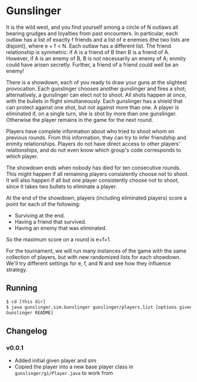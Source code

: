 # Gunslinger

It is the wild west, and you find yourself among a circle of N outlaws all
bearing grudges and loyalties from past encounters. In particular, each outlaw
has a list of exactly f friends and a list of e enemies (the two lists are
disjoint), where e + f < N. Each outlaw has a different list. The friend
relationship is symmetric: if A is a friend of B then B is a friend of A.
However, if A is an enemy of B, B is not necessarily an enemy of A; enmity
could have arisen secretly. Further, a friend of a friend could well be an
enemy!

There is a showdown, each of you ready to draw your guns at the slightest
provocation. Each gunslinger chooses another gunslinger and fires a shot;
alternatively, a gunslinger can elect not to shoot. All shots happen at once,
with the bullets in flight simultaneously. Each gunslinger has a shield that
can protect against one shot, but not against more than one. A player is
eliminated if, on a single turn, she is shot by more than one gunslinger.
Otherwise the player remains in the game for the next round.

Players have complete information about who tried to shoot whom on previous
rounds. From this information, they can try to infer friendship and enmity
relationships. Players do not have direct access to other players'
relationships, and do not even know which group's code corresponds to which
player.

The showdown ends when nobody has died for ten consecutive rounds. This might
happen if all remaining players consistently choose not to shoot. It will also
happen if all but one player consistently choose not to shoot, since it takes
two bullets to eliminate a player.

At the end of the showdown, players (including eliminated players) score a
point for each of the following:

* Surviving at the end.
* Having a friend that survived.
* Having an enemy that was eliminated.

So the maximum score on a round is e+f+1.

For the tournament, we will run many instances of the game with the same
collection of players, but with new randomized lists for each showdown. We'll
try different settings for e, f, and N and see how they influence strategy.

## Running

```bash
$ cd [this dir]
$ java gunslinger.sim.Gunslinger gunslinger/players.list [options given in
Gunslinger README]
```

## Changelog

### v0.0.1

* Added initial given player and sim
* Copied the player into a new base player class in `gunslinger/g1/Player.java`
to work from
